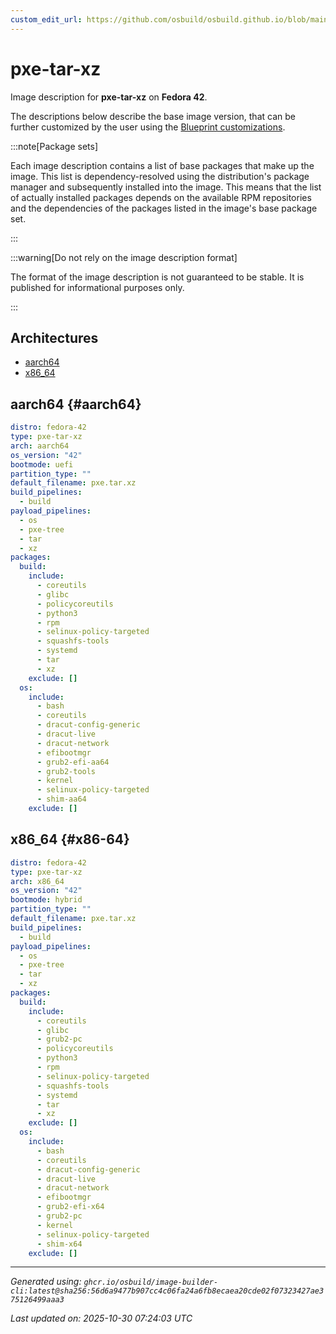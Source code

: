 ```yaml
---
custom_edit_url: https://github.com/osbuild/osbuild.github.io/blob/main/scripts/pull_image_descriptions.py
---
```


# pxe-tar-xz

<!--
[//]: # ( DO NOT MODIFY THIS FILE! )
[//]: # ( This content is generated by `scripts/pull_image_descriptions.py` )
[//]: # ( Generated on: 2025-10-30 07:24:03 UTC )
-->

Image description for **pxe-tar-xz** on **Fedora 42**.

The descriptions below describe the base image version, that can be further customized by the user using the [Blueprint customizations](../../01-blueprint-reference.md).

:::note[Package sets]

Each image description contains a list of base packages that make up the image. This list is dependency-resolved using the distribution's package manager and subsequently installed into the image. This means that the list of actually installed packages depends on the available RPM repositories and the dependencies of the packages listed in the image's base package set.

:::

:::warning[Do not rely on the image description format]

The format of the image description is not guaranteed to be stable. It is published for informational purposes only.

:::

## Architectures

- [aarch64](#aarch64)
- [x86_64](#x86-64)

## aarch64 {#aarch64}

```yaml
distro: fedora-42
type: pxe-tar-xz
arch: aarch64
os_version: "42"
bootmode: uefi
partition_type: ""
default_filename: pxe.tar.xz
build_pipelines:
  - build
payload_pipelines:
  - os
  - pxe-tree
  - tar
  - xz
packages:
  build:
    include:
      - coreutils
      - glibc
      - policycoreutils
      - python3
      - rpm
      - selinux-policy-targeted
      - squashfs-tools
      - systemd
      - tar
      - xz
    exclude: []
  os:
    include:
      - bash
      - coreutils
      - dracut-config-generic
      - dracut-live
      - dracut-network
      - efibootmgr
      - grub2-efi-aa64
      - grub2-tools
      - kernel
      - selinux-policy-targeted
      - shim-aa64
    exclude: []
```

## x86_64 {#x86-64}

```yaml
distro: fedora-42
type: pxe-tar-xz
arch: x86_64
os_version: "42"
bootmode: hybrid
partition_type: ""
default_filename: pxe.tar.xz
build_pipelines:
  - build
payload_pipelines:
  - os
  - pxe-tree
  - tar
  - xz
packages:
  build:
    include:
      - coreutils
      - glibc
      - grub2-pc
      - policycoreutils
      - python3
      - rpm
      - selinux-policy-targeted
      - squashfs-tools
      - systemd
      - tar
      - xz
    exclude: []
  os:
    include:
      - bash
      - coreutils
      - dracut-config-generic
      - dracut-live
      - dracut-network
      - efibootmgr
      - grub2-efi-x64
      - grub2-pc
      - kernel
      - selinux-policy-targeted
      - shim-x64
    exclude: []
```


---
*Generated using: `ghcr.io/osbuild/image-builder-cli:latest@sha256:56d6a9477b907cc4c06fa24a6fb8ecaea20cde02f07323427ae375126499aaa3`*

*Last updated on: 2025-10-30 07:24:03 UTC*
